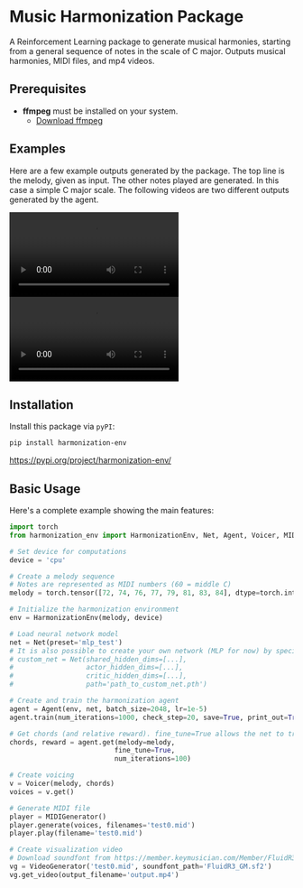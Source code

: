 # Music Harmonization Package

A Reinforcement Learning package to generate musical harmonies, starting from a general sequence of notes in the scale of C major. Outputs musical harmonies, MIDI files, and mp4 videos.

## Prerequisites

- **ffmpeg** must be installed on your system.
  - [Download ffmpeg](https://ffmpeg.org/download.html)
  

## Examples

Here are a few example outputs generated by the package. The top line is the melody, given as input. The other notes played are generated. In this case a simple C major scale. The following videos are two different outputs generated by the agent.

<video src = "https://github.com/pietrobegotti/harmonization/main/examples/output_1.mp4"></video>
<video src = "https://github.com/pietrobegotti/harmonization/main/examples/output_2.mp4"></video>

## Installation

Install this package via `pyPI`: 

```bash
pip install harmonization-env
```

https://pypi.org/project/harmonization-env/

## Basic Usage

Here's a complete example showing the main features:

```python
import torch
from harmonization_env import HarmonizationEnv, Net, Agent, Voicer, MIDIGenerator, VideoGenerator

# Set device for computations
device = 'cpu'

# Create a melody sequence
# Notes are represented as MIDI numbers (60 = middle C)
melody = torch.tensor([72, 74, 76, 77, 79, 81, 83, 84], dtype=torch.int32)  # C major scale

# Initialize the harmonization environment
env = HarmonizationEnv(melody, device)

# Load neural network model
net = Net(preset='mlp_test')
# It is also possible to create your own network (MLP for now) by specifying parameters:
# custom_net = Net(shared_hidden_dims=[...], 
#                  actor_hidden_dims=[...],
#                  critic_hidden_dims=[...],
#                  path='path_to_custom_net.pth')

# Create and train the harmonization agent
agent = Agent(env, net, batch_size=2048, lr=1e-5)
agent.train(num_iterations=1000, check_step=20, save=True, print_out=True)

# Get chords (and relative reward). fine_tune=True allows the net to train directly on the specific melody input.
chords, reward = agent.get(melody=melody, 
                          fine_tune=True, 
                          num_iterations=100)

# Create voicing
v = Voicer(melody, chords)
voices = v.get()

# Generate MIDI file
player = MIDIGenerator()
player.generate(voices, filenames='test0.mid')
player.play(filename='test0.mid')

# Create visualization video
# Download soundfont from https://member.keymusician.com/Member/FluidR3_GM/index.html
vg = VideoGenerator('test0.mid', soundfont_path='FluidR3_GM.sf2')
vg.get_video(output_filename='output.mp4')
```